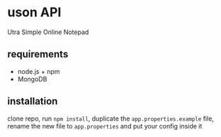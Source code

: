 # uson API
Utra Simple Online Notepad

## requirements
- node.js + npm
- MongoDB

## installation
clone repo, run `npm install`, duplicate the `app.properties.example` file, rename the new file to `app.properties` and put your config inside it